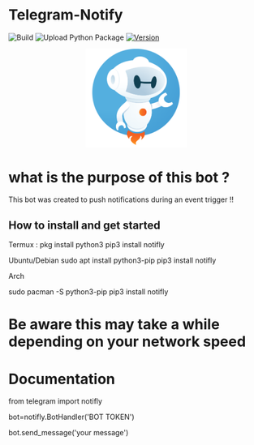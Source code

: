 # Telegram-Notify

![Build](https://github.com/rexdivakar/Telegram-Notifly/workflows/Python%20application/badge.svg)
![Upload Python Package](https://github.com/rexdivakar/Telegram-Notifly/workflows/Upload%20Python%20Package/badge.svg)
[![Version](https://img.shields.io/pypi/v/notifly.svg)](https://pypi.org/project/notifly/)


<p align="center">
<img src="others\bot.png" width="200" alt="Logo">

# what is the purpose of this bot ?

This bot was created to push notifications during an event trigger !!

## How to install and get started 

Termux :
pkg install python3 
pip3 install notifly

Ubuntu/Debian
sudo apt install python3-pip
pip3 install notifly

Arch

sudo pacman -S python3-pip
pip3 install notifly

# Be aware this may take a while depending on your network speed

# Documentation
from telegram import notifly

bot=notifly.BotHandler('BOT TOKEN')

bot.send_message('your message')

